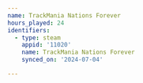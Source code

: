 ```yaml
---
name: TrackMania Nations Forever
hours_played: 24
identifiers:
  - type: steam
    appid: '11020'
    name: TrackMania Nations Forever
    synced_on: '2024-07-04'

---
```

